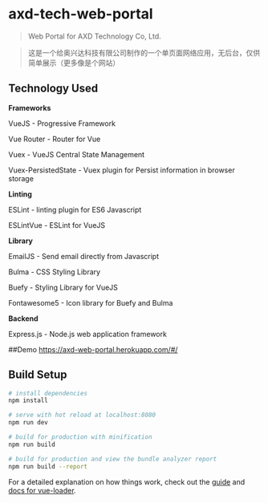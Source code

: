 # axd-tech-web-portal

> Web Portal for AXD Technology Co, Ltd.

> 这是一个给奥兴达科技有限公司制作的一个单页面网络应用，无后台，仅供简单展示（更多像是个网站）

## Technology Used
**Frameworks**

VueJS - Progressive Framework

Vue Router - Router for Vue

Vuex - VueJS Central State Management

Vuex-PersistedState - Vuex plugin for Persist information in browser storage

**Linting**

ESLint - linting plugin for ES6 Javascript

ESLintVue - ESLint for VueJS

**Library**

EmailJS - Send email directly from Javascript

Bulma - CSS Styling Library

Buefy - Styling Library for VueJS

Fontawesome5 - Icon library for Buefy and Bulma

**Backend**

Express.js - Node.js web application framework

##Demo
https://axd-web-portal.herokuapp.com/#/

## Build Setup

``` bash
# install dependencies
npm install

# serve with hot reload at localhost:8080
npm run dev

# build for production with minification
npm run build

# build for production and view the bundle analyzer report
npm run build --report
```

For a detailed explanation on how things work, check out the [guide](http://vuejs-templates.github.io/webpack/) and [docs for vue-loader](http://vuejs.github.io/vue-loader).
